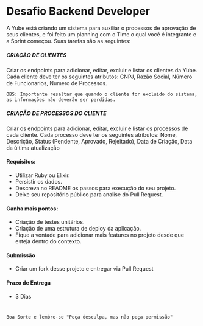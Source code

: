 # Desafio Backend Developer

A Yube está criando um sistema para auxiliar o processos de aprovação de seus clientes, e foi feito um planning com o Time o qual você é integrante e a Sprint começou. Suas tarefas são as seguintes:

##### CRIAÇÃO DE CLIENTES

Criar os endpoints para adicionar, editar, excluir e listar os clientes da Yube. Cada cliente deve ter os seguintes atributos: CNPJ, Razão Social, Número de Funcionarios, Numero de Processos.

`OBS: Importante resaltar que quando o cliente for excluido do sistema, as informações não deverão ser perdidas.`

##### CRIAÇÃO DE PROCESSOS DO CLIENTE

Criar os endpoints para adicionar, editar, excluir e listar os processos de cada cliente. Cada processo deve ter os seguintes atributos: Nome, Descrição, Status (Pendente, Aprovado, Rejeitado), Data de Criação, Data da última atualização

#### Requisitos:

* Utilizar Ruby ou Elixir.
* Persistir os dados.
* Descreva no README os passos para execução do seu projeto.
* Deixe seu repositório público para analise do Pull Request.

#### Ganha mais pontos:

* Criação de testes unitários.
* Criação de uma estrutura de deploy da aplicação.
* Fique a vontade para adicionar mais features no projeto desde que esteja dentro do contexto.

#### Submissão

* Criar um fork desse projeto e entregar via Pull Request

#### Prazo de Entrega

* 3 Dias

#

`Boa Sorte e lembre-se "Peça desculpa, mas não peça permissão"`
